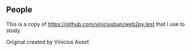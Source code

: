 ## People

This is a copy of https://github.com/viniciusban/web2py.test that I use to study.

Original created by Vinicius Assef.
